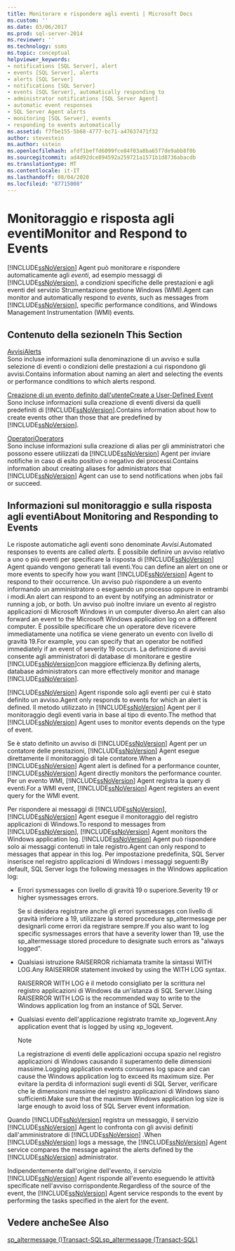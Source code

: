 ```yaml
---
title: Monitorare e rispondere agli eventi | Microsoft Docs
ms.custom: ''
ms.date: 03/06/2017
ms.prod: sql-server-2014
ms.reviewer: ''
ms.technology: ssms
ms.topic: conceptual
helpviewer_keywords:
- notifications [SQL Server], alert
- events [SQL Server], alerts
- alerts [SQL Server]
- notifications [SQL Server]
- events [SQL Server], automatically responding to
- administrator notifications [SQL Server Agent]
- automatic event responses
- SQL Server Agent alerts
- monitoring [SQL Server], events
- responding to events automatically
ms.assetid: f7fbe155-5b68-4777-bc71-a47637471f32
author: stevestein
ms.author: sstein
ms.openlocfilehash: afdf1beffd6099fce84f03a8ba65f7de9abb8f0b
ms.sourcegitcommit: ad4d92dce894592a259721a1571b1d8736abacdb
ms.translationtype: MT
ms.contentlocale: it-IT
ms.lasthandoff: 08/04/2020
ms.locfileid: "87715008"
---
```

# <a name="monitor-and-respond-to-events"></a><span data-ttu-id="fdc25-102">Monitoraggio e risposta agli eventi</span><span class="sxs-lookup"><span data-stu-id="fdc25-102">Monitor and Respond to Events</span></span>
  [!INCLUDE[ssNoVersion](../../includes/ssnoversion-md.md)] <span data-ttu-id="fdc25-103">Agent può monitorare e rispondere automaticamente agli *eventi*, ad esempio messaggi di [!INCLUDE[ssNoVersion](../../includes/ssnoversion-md.md)], a condizioni specifiche delle prestazioni e agli eventi del servizio Strumentazione gestione Windows (WMI).</span><span class="sxs-lookup"><span data-stu-id="fdc25-103">Agent can monitor and automatically respond to *events*, such as messages from [!INCLUDE[ssNoVersion](../../includes/ssnoversion-md.md)], specific performance conditions, and Windows Management Instrumentation (WMI) events.</span></span>  
  
## <a name="in-this-section"></a><span data-ttu-id="fdc25-104">Contenuto della sezione</span><span class="sxs-lookup"><span data-stu-id="fdc25-104">In This Section</span></span>  
 [<span data-ttu-id="fdc25-105">Avvisi</span><span class="sxs-lookup"><span data-stu-id="fdc25-105">Alerts</span></span>](alerts.md)  
 <span data-ttu-id="fdc25-106">Sono incluse informazioni sulla denominazione di un avviso e sulla selezione di eventi o condizioni delle prestazioni a cui rispondono gli avvisi.</span><span class="sxs-lookup"><span data-stu-id="fdc25-106">Contains information about naming an alert and selecting the events or performance conditions to which alerts respond.</span></span>  
  
 [<span data-ttu-id="fdc25-107">Creazione di un evento definito dall'utente</span><span class="sxs-lookup"><span data-stu-id="fdc25-107">Create a User-Defined Event</span></span>](create-a-user-defined-event.md)  
 <span data-ttu-id="fdc25-108">Sono incluse informazioni sulla creazione di eventi diversi da quelli predefiniti di [!INCLUDE[ssNoVersion](../../includes/ssnoversion-md.md)].</span><span class="sxs-lookup"><span data-stu-id="fdc25-108">Contains information about how to create events other than those that are predefined by [!INCLUDE[ssNoVersion](../../includes/ssnoversion-md.md)].</span></span>  
  
 [<span data-ttu-id="fdc25-109">Operatori</span><span class="sxs-lookup"><span data-stu-id="fdc25-109">Operators</span></span>](operators.md)  
 <span data-ttu-id="fdc25-110">Sono incluse informazioni sulla creazione di alias per gli amministratori che possono essere utilizzati da [!INCLUDE[ssNoVersion](../../includes/ssnoversion-md.md)] Agent per inviare notifiche in caso di esito positivo o negativo dei processi.</span><span class="sxs-lookup"><span data-stu-id="fdc25-110">Contains information about creating aliases for administrators that [!INCLUDE[ssNoVersion](../../includes/ssnoversion-md.md)] Agent can use to send notifications when jobs fail or succeed.</span></span>  
  
## <a name="about-monitoring-and-responding-to-events"></a><span data-ttu-id="fdc25-111">Informazioni sul monitoraggio e sulla risposta agli eventi</span><span class="sxs-lookup"><span data-stu-id="fdc25-111">About Monitoring and Responding to Events</span></span>  
 <span data-ttu-id="fdc25-112">Le risposte automatiche agli eventi sono denominate *Avvisi*.</span><span class="sxs-lookup"><span data-stu-id="fdc25-112">Automated responses to events are called *alerts*.</span></span> <span data-ttu-id="fdc25-113">È possibile definire un avviso relativo a uno o più eventi per specificare la risposta di [!INCLUDE[ssNoVersion](../../includes/ssnoversion-md.md)] Agent quando vengono generati tali eventi.</span><span class="sxs-lookup"><span data-stu-id="fdc25-113">You can define an alert on one or more events to specify how you want [!INCLUDE[ssNoVersion](../../includes/ssnoversion-md.md)] Agent to respond to their occurrence.</span></span> <span data-ttu-id="fdc25-114">Un avviso può rispondere a un evento informando un amministratore o eseguendo un processo oppure in entrambi i modi.</span><span class="sxs-lookup"><span data-stu-id="fdc25-114">An alert can respond to an event by notifying an administrator or running a job, or both.</span></span> <span data-ttu-id="fdc25-115">Un avviso può inoltre inviare un evento al registro applicazioni di Microsoft Windows in un computer diverso.</span><span class="sxs-lookup"><span data-stu-id="fdc25-115">An alert can also forward an event to the Microsoft Windows application log on a different computer.</span></span> <span data-ttu-id="fdc25-116">È possibile specificare che un operatore deve ricevere immediatamente una notifica se viene generato un evento con livello di gravità 19.</span><span class="sxs-lookup"><span data-stu-id="fdc25-116">For example, you can specify that an operator be notified immediately if an event of severity 19 occurs.</span></span> <span data-ttu-id="fdc25-117">La definizione di avvisi consente agli amministratori di database di monitorare e gestire [!INCLUDE[ssNoVersion](../../includes/ssnoversion-md.md)]con maggiore efficienza.</span><span class="sxs-lookup"><span data-stu-id="fdc25-117">By defining alerts, database administrators can more effectively monitor and manage [!INCLUDE[ssNoVersion](../../includes/ssnoversion-md.md)].</span></span>  
  
 [!INCLUDE[ssNoVersion](../../includes/ssnoversion-md.md)] <span data-ttu-id="fdc25-118">Agent risponde solo agli eventi per cui è stato definito un avviso.</span><span class="sxs-lookup"><span data-stu-id="fdc25-118">Agent only responds to events for which an alert is defined.</span></span> <span data-ttu-id="fdc25-119">Il metodo utilizzato in [!INCLUDE[ssNoVersion](../../includes/ssnoversion-md.md)] Agent per il monitoraggio degli eventi varia in base al tipo di evento.</span><span class="sxs-lookup"><span data-stu-id="fdc25-119">The method that [!INCLUDE[ssNoVersion](../../includes/ssnoversion-md.md)] Agent uses to monitor events depends on the type of event.</span></span>  
  
 <span data-ttu-id="fdc25-120">Se è stato definito un avviso di [!INCLUDE[ssNoVersion](../../includes/ssnoversion-md.md)] Agent per un contatore delle prestazioni, [!INCLUDE[ssNoVersion](../../includes/ssnoversion-md.md)] Agent esegue direttamente il monitoraggio di tale contatore.</span><span class="sxs-lookup"><span data-stu-id="fdc25-120">When a [!INCLUDE[ssNoVersion](../../includes/ssnoversion-md.md)] Agent alert is defined for a performance counter, [!INCLUDE[ssNoVersion](../../includes/ssnoversion-md.md)] Agent directly monitors the performance counter.</span></span> <span data-ttu-id="fdc25-121">Per un evento WMI, [!INCLUDE[ssNoVersion](../../includes/ssnoversion-md.md)] Agent registra la query di eventi.</span><span class="sxs-lookup"><span data-stu-id="fdc25-121">For a WMI event, [!INCLUDE[ssNoVersion](../../includes/ssnoversion-md.md)] Agent registers an event query for the WMI event.</span></span>  
  
 <span data-ttu-id="fdc25-122">Per rispondere ai messaggi di [!INCLUDE[ssNoVersion](../../includes/ssnoversion-md.md)], [!INCLUDE[ssNoVersion](../../includes/ssnoversion-md.md)] Agent esegue il monitoraggio del registro applicazioni di Windows.</span><span class="sxs-lookup"><span data-stu-id="fdc25-122">To respond to messages from [!INCLUDE[ssNoVersion](../../includes/ssnoversion-md.md)], [!INCLUDE[ssNoVersion](../../includes/ssnoversion-md.md)] Agent monitors the Windows application log.</span></span> [!INCLUDE[ssNoVersion](../../includes/ssnoversion-md.md)] <span data-ttu-id="fdc25-123">Agent può rispondere solo ai messaggi contenuti in tale registro.</span><span class="sxs-lookup"><span data-stu-id="fdc25-123">Agent can only respond to messages that appear in this log.</span></span> <span data-ttu-id="fdc25-124">Per impostazione predefinita, SQL Server inserisce nel registro applicazioni di Windows i messaggi seguenti:</span><span class="sxs-lookup"><span data-stu-id="fdc25-124">By default, SQL Server logs the following messages in the Windows application log:</span></span>  
  
-   <span data-ttu-id="fdc25-125">Errori sysmessages con livello di gravità 19 o superiore.</span><span class="sxs-lookup"><span data-stu-id="fdc25-125">Severity 19 or higher sysmessages errors.</span></span>  
  
     <span data-ttu-id="fdc25-126">Se si desidera registrare anche gli errori sysmessages con livello di gravità inferiore a 19, utilizzare la stored procedure sp_altermessage per designarli come errori da registrare sempre.</span><span class="sxs-lookup"><span data-stu-id="fdc25-126">If you also want to log specific sysmessages errors that have a severity lower than 19, use the sp_altermessage stored procedure to designate such errors as "always logged".</span></span>  
  
-   <span data-ttu-id="fdc25-127">Qualsiasi istruzione RAISERROR richiamata tramite la sintassi WITH LOG.</span><span class="sxs-lookup"><span data-stu-id="fdc25-127">Any RAISERROR statement invoked by using the WITH LOG syntax.</span></span>  
  
     <span data-ttu-id="fdc25-128">RAISERROR WITH LOG è il metodo consigliato per la scrittura nel registro applicazioni di Windows da un'istanza di SQL Server.</span><span class="sxs-lookup"><span data-stu-id="fdc25-128">Using RAISERROR WITH LOG is the recommended way to write to the Windows application log from an instance of SQL Server.</span></span>  
  
-   <span data-ttu-id="fdc25-129">Qualsiasi evento dell'applicazione registrato tramite xp_logevent.</span><span class="sxs-lookup"><span data-stu-id="fdc25-129">Any application event that is logged by using xp_logevent.</span></span>  
  
    > [!NOTE]  
    >  <span data-ttu-id="fdc25-130">La registrazione di eventi delle applicazioni occupa spazio nel registro applicazioni di Windows causando il superamento delle dimensioni massime.</span><span class="sxs-lookup"><span data-stu-id="fdc25-130">Logging application events consumes log space and can cause the Windows application log to exceed its maximum size.</span></span> <span data-ttu-id="fdc25-131">Per evitare la perdita di informazioni sugli eventi di SQL Server, verificare che le dimensioni massime del registro applicazioni di Windows siano sufficienti.</span><span class="sxs-lookup"><span data-stu-id="fdc25-131">Make sure that the maximum Windows application log size is large enough to avoid loss of SQL Server event information.</span></span>  
  
 <span data-ttu-id="fdc25-132">Quando [!INCLUDE[ssNoVersion](../../includes/ssnoversion-md.md)] registra un messaggio, il servizio [!INCLUDE[ssNoVersion](../../includes/ssnoversion-md.md)] Agent lo confronta con gli avvisi definiti dall'amministratore di [!INCLUDE[ssNoVersion](../../includes/ssnoversion-md.md)] .</span><span class="sxs-lookup"><span data-stu-id="fdc25-132">When [!INCLUDE[ssNoVersion](../../includes/ssnoversion-md.md)] logs a message, the [!INCLUDE[ssNoVersion](../../includes/ssnoversion-md.md)] Agent service compares the message against the alerts defined by the [!INCLUDE[ssNoVersion](../../includes/ssnoversion-md.md)] administrator.</span></span>  
  
 <span data-ttu-id="fdc25-133">Indipendentemente dall'origine dell'evento, il servizio [!INCLUDE[ssNoVersion](../../includes/ssnoversion-md.md)] Agent risponde all'evento eseguendo le attività specificate nell'avviso corrispondente.</span><span class="sxs-lookup"><span data-stu-id="fdc25-133">Regardless of the source of the event, the [!INCLUDE[ssNoVersion](../../includes/ssnoversion-md.md)] Agent service responds to the event by performing the tasks specified in the alert for the event.</span></span>  
  
## <a name="see-also"></a><span data-ttu-id="fdc25-134">Vedere anche</span><span class="sxs-lookup"><span data-stu-id="fdc25-134">See Also</span></span>  
 [<span data-ttu-id="fdc25-135">sp_altermessage &#40;&#41;Transact-SQL</span><span class="sxs-lookup"><span data-stu-id="fdc25-135">sp_altermessage &#40;Transact-SQL&#41;</span></span>](/sql/relational-databases/system-stored-procedures/sp-altermessage-transact-sql)  
  
  
